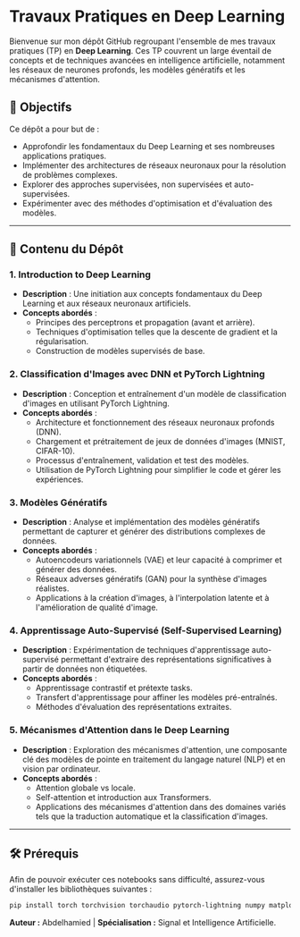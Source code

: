 # Travaux Pratiques en Deep Learning

Bienvenue sur mon dépôt GitHub regroupant l'ensemble de mes travaux pratiques (TP) en **Deep Learning**. Ces TP couvrent un large éventail de concepts et de techniques avancées en intelligence artificielle, notamment les réseaux de neurones profonds, les modèles génératifs et les mécanismes d'attention.

## 🚀 Objectifs
Ce dépôt a pour but de :
- Approfondir les fondamentaux du Deep Learning et ses nombreuses applications pratiques.
- Implémenter des architectures de réseaux neuronaux pour la résolution de problèmes complexes.
- Explorer des approches supervisées, non supervisées et auto-supervisées.
- Expérimenter avec des méthodes d'optimisation et d'évaluation des modèles.

---

## 📂 Contenu du Dépôt

### 1. Introduction to Deep Learning
- **Description** : Une initiation aux concepts fondamentaux du Deep Learning et aux réseaux neuronaux artificiels.
- **Concepts abordés** :
  - Principes des perceptrons et propagation (avant et arrière).
  - Techniques d'optimisation telles que la descente de gradient et la régularisation.
  - Construction de modèles supervisés de base.


### 2. Classification d'Images avec DNN et PyTorch Lightning
- **Description** : Conception et entraînement d'un modèle de classification d'images en utilisant PyTorch Lightning.
- **Concepts abordés** :
  - Architecture et fonctionnement des réseaux neuronaux profonds (DNN).
  - Chargement et prétraitement de jeux de données d'images (MNIST, CIFAR-10).
  - Processus d'entraînement, validation et test des modèles.
  - Utilisation de PyTorch Lightning pour simplifier le code et gérer les expériences.


### 3. Modèles Génératifs
- **Description** : Analyse et implémentation des modèles génératifs permettant de capturer et générer des distributions complexes de données.
- **Concepts abordés** :
  - Autoencodeurs variationnels (VAE) et leur capacité à comprimer et générer des données.
  - Réseaux adverses génératifs (GAN) pour la synthèse d'images réalistes.
  - Applications à la création d'images, à l'interpolation latente et à l'amélioration de qualité d'image.


### 4. Apprentissage Auto-Supervisé (Self-Supervised Learning)
- **Description** : Expérimentation de techniques d'apprentissage auto-supervisé permettant d'extraire des représentations significatives à partir de données non étiquetées.
- **Concepts abordés** :
  - Apprentissage contrastif et prétexte tasks.
  - Transfert d'apprentissage pour affiner les modèles pré-entraînés.
  - Méthodes d'évaluation des représentations extraites.


### 5. Mécanismes d'Attention dans le Deep Learning
- **Description** : Exploration des mécanismes d'attention, une composante clé des modèles de pointe en traitement du langage naturel (NLP) et en vision par ordinateur.
- **Concepts abordés** :
  - Attention globale vs locale.
  - Self-attention et introduction aux Transformers.
  - Applications des mécanismes d'attention dans des domaines variés tels que la traduction automatique et la classification d'images.


---

## 🛠 Prérequis
Afin de pouvoir exécuter ces notebooks sans difficulté, assurez-vous d'installer les bibliothèques suivantes :

```bash
pip install torch torchvision torchaudio pytorch-lightning numpy matplotlib pandas scikit-learn
```



**Auteur :** Abdelhamied | **Spécialisation :** Signal et Intelligence Artificielle.

